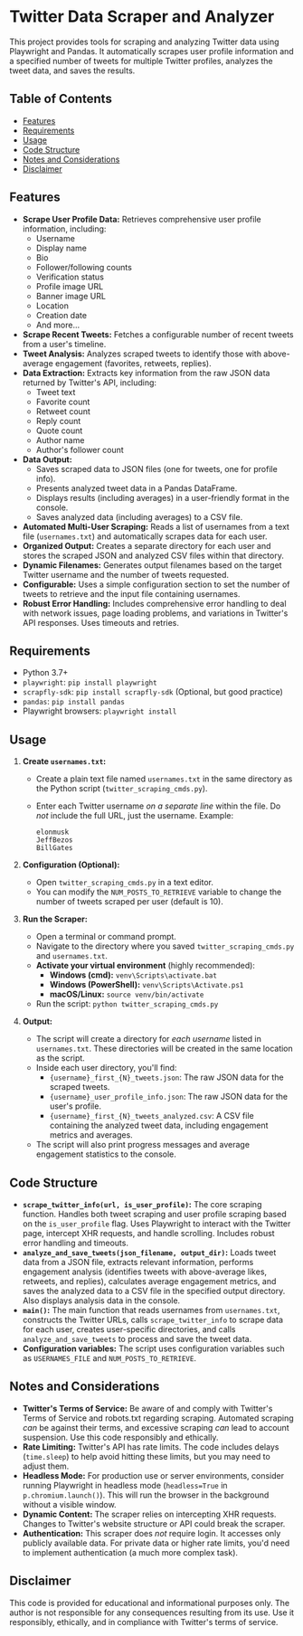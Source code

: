# Twitter Data Scraper and Analyzer

This project provides tools for scraping and analyzing Twitter data using Playwright and Pandas. It automatically scrapes user profile information and a specified number of tweets for multiple Twitter profiles, analyzes the tweet data, and saves the results.

## Table of Contents

*   [Features](#features)
*   [Requirements](#requirements)
*   [Usage](#usage)
*   [Code Structure](#code-structure)
*   [Notes and Considerations](#notes-and-considerations)
*   [Disclaimer](#disclaimer)

## Features

*   **Scrape User Profile Data:** Retrieves comprehensive user profile information, including:
    *   Username
    *   Display name
    *   Bio
    *   Follower/following counts
    *   Verification status
    *   Profile image URL
    *   Banner image URL
    *   Location
    *   Creation date
    *   And more...
*   **Scrape Recent Tweets:** Fetches a configurable number of recent tweets from a user's timeline.
*   **Tweet Analysis:** Analyzes scraped tweets to identify those with above-average engagement (favorites, retweets, replies).
*   **Data Extraction:** Extracts key information from the raw JSON data returned by Twitter's API, including:
    *   Tweet text
    *   Favorite count
    *   Retweet count
    *   Reply count
    *   Quote count
    *   Author name
    *   Author's follower count
*   **Data Output:**
    *   Saves scraped data to JSON files (one for tweets, one for profile info).
    *   Presents analyzed tweet data in a Pandas DataFrame.
    *   Displays results (including averages) in a user-friendly format in the console.
    *   Saves analyzed data (including averages) to a CSV file.
*   **Automated Multi-User Scraping:** Reads a list of usernames from a text file (`usernames.txt`) and automatically scrapes data for each user.
*   **Organized Output:** Creates a separate directory for each user and stores the scraped JSON and analyzed CSV files within that directory.
*   **Dynamic Filenames:** Generates output filenames based on the target Twitter username and the number of tweets requested.
*   **Configurable:** Uses a simple configuration section to set the number of tweets to retrieve and the input file containing usernames.
*   **Robust Error Handling:** Includes comprehensive error handling to deal with network issues, page loading problems, and variations in Twitter's API responses.  Uses timeouts and retries.

## Requirements

*   Python 3.7+
*   `playwright`: `pip install playwright`
*   `scrapfly-sdk`: `pip install scrapfly-sdk` (Optional, but good practice)
*   `pandas`: `pip install pandas`
*   Playwright browsers: `playwright install`

## Usage

1.  **Create `usernames.txt`:**
    *   Create a plain text file named `usernames.txt` in the same directory as the Python script (`twitter_scraping_cmds.py`).
    *   Enter each Twitter username *on a separate line* within the file.  Do *not* include the full URL, just the username.  Example:

        ```
        elonmusk
        JeffBezos
        BillGates
        ```

2.  **Configuration (Optional):**
    *   Open `twitter_scraping_cmds.py` in a text editor.
    *   You can modify the `NUM_POSTS_TO_RETRIEVE` variable to change the number of tweets scraped per user (default is 10).

3.  **Run the Scraper:**
    *   Open a terminal or command prompt.
    *   Navigate to the directory where you saved `twitter_scraping_cmds.py` and `usernames.txt`.
    *   **Activate your virtual environment** (highly recommended):
        *   **Windows (cmd):**  `venv\Scripts\activate.bat`
        *   **Windows (PowerShell):** `venv\Scripts\Activate.ps1`
        *   **macOS/Linux:** `source venv/bin/activate`
    *   Run the script: `python twitter_scraping_cmds.py`

4.  **Output:**

    *   The script will create a directory for *each username* listed in `usernames.txt`.  These directories will be created in the same location as the script.
    *   Inside each user directory, you'll find:
        *   `{username}_first_{N}_tweets.json`:  The raw JSON data for the scraped tweets.
        *   `{username}_user_profile_info.json`: The raw JSON data for the user's profile.
        *   `{username}_first_{N}_tweets_analyzed.csv`:  A CSV file containing the analyzed tweet data, including engagement metrics and averages.
    * The script will also print progress messages and average engagement statistics to the console.

## Code Structure

*   **`scrape_twitter_info(url, is_user_profile)`:** The core scraping function.  Handles both tweet scraping and user profile scraping based on the `is_user_profile` flag. Uses Playwright to interact with the Twitter page, intercept XHR requests, and handle scrolling. Includes robust error handling and timeouts.
*   **`analyze_and_save_tweets(json_filename, output_dir)`:**  Loads tweet data from a JSON file, extracts relevant information, performs engagement analysis (identifies tweets with above-average likes, retweets, and replies), calculates average engagement metrics, and saves the analyzed data to a CSV file in the specified output directory.  Also displays analysis data in the console.
*   **`main()`:**  The main function that reads usernames from `usernames.txt`, constructs the Twitter URLs, calls `scrape_twitter_info` to scrape data for each user, creates user-specific directories, and calls `analyze_and_save_tweets` to process and save the tweet data.
* **Configuration variables:** The script uses configuration variables such as `USERNAMES_FILE` and `NUM_POSTS_TO_RETRIEVE`.

## Notes and Considerations

*   **Twitter's Terms of Service:**  Be aware of and comply with Twitter's Terms of Service and robots.txt regarding scraping.  Automated scraping *can* be against their terms, and excessive scraping *can* lead to account suspension. Use this code responsibly and ethically.
*   **Rate Limiting:** Twitter's API has rate limits.  The code includes delays (`time.sleep`) to help avoid hitting these limits, but you may need to adjust them.
*   **Headless Mode:** For production use or server environments, consider running Playwright in headless mode (`headless=True` in `p.chromium.launch()`). This will run the browser in the background without a visible window.
*   **Dynamic Content:** The scraper relies on intercepting XHR requests.  Changes to Twitter's website structure or API could break the scraper.
*   **Authentication:** This scraper does *not* require login. It accesses only publicly available data. For private data or higher rate limits, you'd need to implement authentication (a much more complex task).

## Disclaimer

This code is provided for educational and informational purposes only. The author is not responsible for any consequences resulting from its use. Use it responsibly, ethically, and in compliance with Twitter's terms of service.